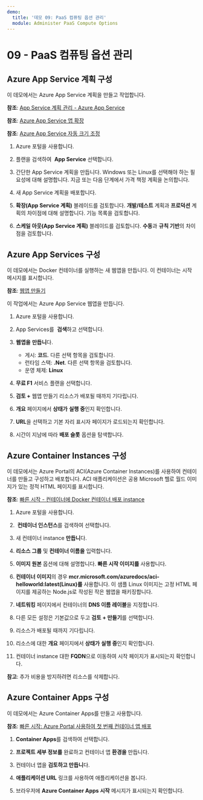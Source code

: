 ```yaml
---
demo:
  title: '데모 09: PaaS 컴퓨팅 옵션 관리'
  module: Administer PaaS Compute Options
---
```


# 09 - PaaS 컴퓨팅 옵션 관리

## Azure App Service 계획 구성

이 데모에서는 Azure App Service 계획을 만들고 작업합니다.

**참조**: [App Service 계획 관리 - Azure App Service](https://docs.microsoft.com/azure/app-service/app-service-plan-manage)

**참조**: [Azure App Service 앱 확장](https://learn.microsoft.com/azure/app-service/manage-scale-up)

**참조**: [Azure App Service 자동 크기 조정](https://learn.microsoft.com/azure/app-service/manage-automatic-scaling?tabs=azure-portal)

1. Azure 포털을 사용합니다. 

1. 플랜을 검색하여  **App Service** 선택합니다.

1. 간단한 App Service 계획을 만듭니다. Windows 또는 Linux를 선택해야 하는 필요성에 대해 설명합니다. 지금 또는 다음 단계에서 가격 책정 계획을 논의합니다. 

1. 새 App Service 계획을 배포합니다. 

1. **확장(App Service 계획)** 블레이드를 검토합니다. **개발/테스트** 계획과 **프로덕션** 계획의 차이점에 대해 설명합니다. 기능 목록을 검토합니다. 

1. **스케일 아웃(App Service 계획)** 블레이드를 검토합니다. **수동**과 **규칙 기반**의 차이점을 검토합니다. 

## Azure App Services 구성

이 데모에서는 Docker 컨테이너를 실행하는 새 웹앱을 만듭니다.  이 컨테이너는 시작 메시지를 표시합니다.

**참조**: [웹앱 만들기](https://learn.microsoft.com/training/modules/host-a-web-app-with-azure-app-service/3-exercise-create-a-web-app-in-the-azure-portal?pivots=csharp)

이 작업에서는 Azure App Service 웹앱을 만듭니다.

1. Azure 포털을 사용합니다. 

1. App Services를  **검색**하고 선택합니다.

1. **웹앱을** **만듭니**다.

    - 게시: **코드**. 다른 선택 항목을 검토합니다.
    - 런타임 스택: **.Net**. 다른 선택 항목을 검토합니다.
    - 운영 체제: **Linux**

1. **무료 F1** 서비스 플랜을 선택합니다.

1. **검토 +** 웹앱 만들기 리소스가 배포될 때까지 기다립니다.

1. **개요** 페이지에서 **상태가** **실행 중**인지 확인합니다.

1. **URL**을 선택하고 기본 자리 표시자 페이지가 로드되는지 확인합니다.

1. 시간이 지남에 따라 **배포 슬롯** 옵션을 탐색합니다.
   
## Azure Container Instances 구성

이 데모에서는 Azure Portal의 ACI(Azure Container Instances)를 사용하여 컨테이너를 만들고 구성하고 배포합니다. ACI 애플리케이션은 공용 Microsoft 헬로 월드 이미지가 있는 정적 HTML 페이지를 표시합니다. 

**참조**: [빠른 시작 - 컨테이너에 Docker 컨테이너 배포 instance](https://learn.microsoft.com/en-us/azure/container-instances/container-instances-quickstart-portal)

1. Azure 포털을 사용합니다.

1.  **컨테이너 인스턴스**를 검색하여 선택합니다.

1. 새 컨테이너 instance **만듭니**다. 

1. **리소스 그룹** 및 **컨테이너 이름을** 입력합니다. 

1. **이미지 원본** 옵션에 대해 설명합니다. **빠른 시작 이미지를** 사용합니다.

1. **컨테이너 이미지**의 경우 **mcr.microsoft.com/azuredocs/aci-helloworld:latest(Linux)를** 사용합니다. 이 샘플 Linux 이미지는 고정 HTML 페이지를 제공하는 Node.js로 작성된 작은 웹앱을 패키징합니다.

1. **네트워킹** 페이지에서 컨테이너의 **DNS 이름 레이블**을 지정합니다. 

1. 다른 모든 설정은 기본값으로 두고 **검토 + 만들기**를 선택합니다.

1. 리소스가 배포될 때까지 기다립니다.

1. 리소스에 대한 **개요** 페이지에서 **상태가** **실행 중**인지 확인합니다.

1. 컨테이너 instance 대한 **FQDN**으로 이동하여 시작 페이지가 표시되는지 확인합니다. 

**참고**: 추가 비용을 방지하려면 리소스를 삭제합니다. 

## Azure Container Apps 구성

이 데모에서는 Azure Container Apps를 만들고 사용합니다. 

**참조**: [빠른 시작: Azure Portal 사용하여 첫 번째 컨테이너 앱 배포](https://learn.microsoft.com/azure/container-apps/quickstart-portal)

1. **Container Apps**를 검색하여 선택합니다.

1. **프로젝트 세부 정보를** 완료하고 컨테이너 앱 **환경을** 만듭니다.

1. 컨테이너 앱을 **검토하고 만듭니**다.

1. **애플리케이션 URL** 링크를 사용하여 애플리케이션을 봅니다.

1. 브라우저에 **Azure Container Apps 시작** 메시지가 표시되는지 확인합니다. 






